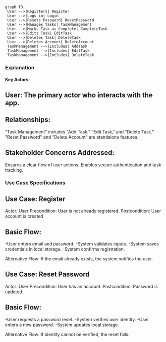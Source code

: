  ``` mermaid
graph TD;
  User -->|Registers| Register
  User -->|Logs in| Login
  User -->|Resets Password| ResetPassword
  User -->|Manages Tasks| TaskManagement
  User -->|Marks Task as Complete| CompleteTask
  User -->|Edits Task| EditTask
  User -->|Deletes Task| DeleteTask
  User -->|Deletes Account| DeleteAccount
  TaskManagement -->|Includes| AddTask
  TaskManagement -->|Includes| EditTask
  TaskManagement -->|Includes| DeleteTask
 ```

### Explanation

#### Key Actors:
## User: The primary actor who interacts with the app.

## Relationships:
"Task Management" includes "Add Task," "Edit Task," and "Delete Task."
"Reset Password" and "Delete Account" are standalone features.

## Stakeholder Concerns Addressed:
Ensures a clear flow of user actions.
Enables secure authentication and task tracking.

### Use Case Specifications

## Use Case: Register
Actor: User
Precondition: User is not already registered.
Postcondition: User account is created.

## Basic Flow:
-User enters email and password.
-System validates inputs.
-System saves credentials in local storage.
-System confirms registration.

Alternative Flow: If the email already exists, the system notifies the user.

## Use Case: Reset Password
Actor: User
Precondition: User has an account.
Postcondition: Password is updated.

## Basic Flow:
-User requests a password reset.
-System verifies user identity.
-User enters a new password.
-System updates local storage.

Alternative Flow: If identity cannot be verified, the reset fails.
